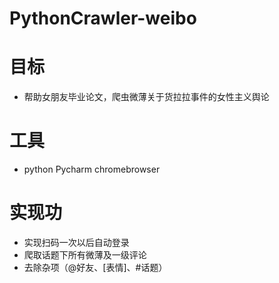 # PythonCrawler-weibo
# 目标
- 帮助女朋友毕业论文，爬虫微薄关于货拉拉事件的女性主义舆论
# 工具
- python  Pycharm  chromebrowser
# 实现功
- 实现扫码一次以后自动登录
- 爬取话题下所有微薄及一级评论
- 去除杂项（@好友、[表情]、#话题）
